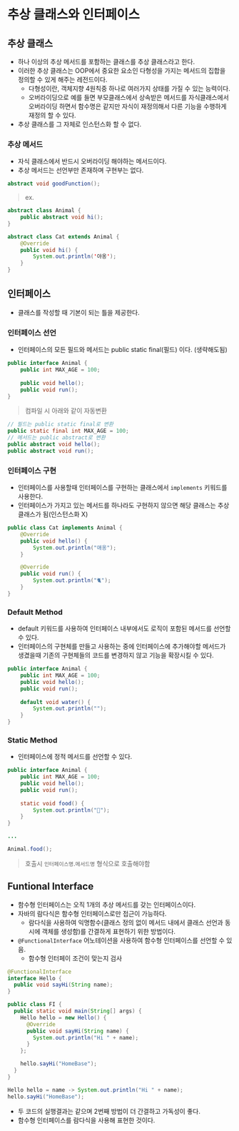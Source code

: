 # 추상 클래스와 인터페이스

## 추상 클래스
- 하나 이상의 추상 메서드를 포함하는 클래스를 추상 클래스라고 한다.
- 이러한 추상 클래스는 OOP에서 중요한 요소인 다형성을 가지는 메서드의 집합을 정의할 수 있게 해주는 레전드이다.
  -  다형성이란, 객체지향 4원칙중 하나로 여러가지 상태를 가질 수 있는 능력이다.
  - 오버라이딩으로 예를 들면 부모클래스에서 상속받은 메서드를 자식클래스에서 오버라이딩 하면서 함수명은 같지만 자식이 재정의해서 다른 기능을 수행하게 재정의 할 수 있다. 
- 추상 클래스를 그 자체로 인스턴스화 할 수 없다.

### 추상 메서드
- 자식 클래스에서 반드시 오버라이딩 해야하는 메서드이다.
- 추상 메서드는 선언부만 존재하며 구현부는 없다.

```java
abstract void goodFunction();
```
> ex.
```java
abstract class Animal {
    public abstract void hi();
}

abstract class Cat extends Animal {
    @Override
    public void hi() {
        System.out.println('야옹');
    }
}
```

## 인터페이스
- 클래스를 작성할 때 기본이 되는 틀을 제공한다.

### 인터페이스 선언
- 인터페이스의 모든 필드와 메서드는 public static final(필드) 이다. (생략해도됨)
```java
public interface Animal {
    public int MAX_AGE = 100;
    
    public void hello();
    public void run();
}
```
> 컴파일 시 아래와 같이 자동변환
```java
// 필드는 public static final로 변환
public static final int MAX_AGE = 100;
// 메서드는 public abstract로 변환
public abstract void hello(); 
public abstract void run();
```

### 인터페이스 구현
- 인터페이스를 사용할때 인터페이스를 구현하는 클래스에서 `implements` 키워드를 사용한다.
- 인터페이스가 가지고 있는 메서드를 하나라도 구현하지 않으면 해당 클래스는 추상클래스가 됨(인스턴스화 X)

```java
public class Cat implements Animal {
    @Override
    public void hello() {
        System.out.println("애옹");
    }

    @Override
    public void run() {
        System.out.println("🐈");
    }
}
```

### Default Method

- default 키워드를 사용하여 인터페이스 내부에서도 로직이 포함된 메서드를 선언할 수 있다.
- 인터페이스의 구현체를 만들고 사용하는 중에 인터페이스에 추가해야할 메서드가 생겼을때 기존의 구현체들의 코드를 변경하지 않고 기능을 확장시킬 수 있다.
```java
public interface Animal {
    public int MAX_AGE = 100;
    public void hello();
    public void run();
    
    default void water() {
        System.out.println("");
    }
}
```

### Static Method

- 인터페이스에 정적 메서드를 선언할 수 있다.

```java
public interface Animal {
    public int MAX_AGE = 100;
    public void hello();
    public void run();
    
    static void food() {
        System.out.println("🍗");
    }
}

...

Animal.food();
```

> 호출시 `인터페이스명`.`메서드명` 형식으로 호출해야함


## Funtional Interface
- 함수형 인터페이스는 오직 1개의 추상 메서드를 갖는 인터페이스이다.
- 자바의 람다식은 함수형 인터페이스로만 접근이 가능하다.
  - 람다식을 사용하여 익명함수(클래스 정의 없이 메서드 내에서 클래스 선언과 동시에 객체를 생성함)를 간결하게 표현하기 위한 방법이다.
- `@FunctionalInterface` 어노테이션을 사용하여 함수형 인터페이스를 선언할 수 있음.
  - 함수형 인터페이 조건이 맞는지 검사
```java
@FunctionalInterface
interface Hello {
  public void sayHi(String name);
}

public class FI {
  public static void main(String[] args) {
    Hello hello = new Hello() {
      @Override
      public void sayHi(String name) {
        System.out.println("Hi " + name);
      }
    };

    hello.sayHi("HomeBase");
  }
}
```
```java
Hello hello = name -> System.out.println("Hi " + name);
hello.sayHi("HomeBase");
```

- 두 코드의 실행결과는 같으며 2번째 방법이 더 간결하고 가독성이 좋다.
- 함수형 인터페이스를 람다식을 사용해 표현한 것이다.